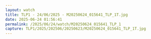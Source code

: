 ```yaml
---
layout: watch
title: TLP1 - 24/06/2025 - M20250624_015641_TLP_1T.jpg
date: 2025-06-24 01:56:41
permalink: /2025/06/24/watch/M20250624_015641_TLP_1
capture: TLP1/2025/202506/20250623/M20250624_015641_TLP_1T.jpg
---
```

